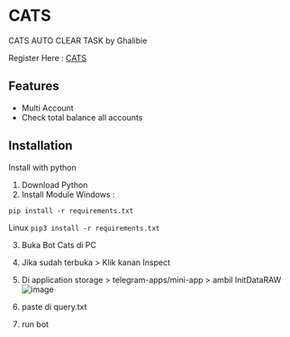 
# CATS
CATS AUTO CLEAR TASK by Ghalibie

Register Here : [CATS](https://t.me/catsgang_bot/join?startapp=tKk0D2gNv5HQoVC6gDkPt)


## Features

- Multi Account
- Check total balance all accounts

## Installation

Install with python

1. Download Python
2. Install Module
Windows :

```pip install -r requirements.txt```

Linux
```pip3 install -r requirements.txt```

3. Buka Bot Cats di PC
4. Jika sudah terbuka > Klik kanan Inspect
5. Di application storage > telegram-apps/mini-app > ambil InitDataRAW 
   ![image](https://github.com/user-attachments/assets/37efd93d-98e3-495e-8e10-b69e1bbdcf78)

6. paste di query.txt
7. run bot 

